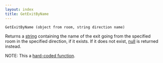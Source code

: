 ```yaml
---
layout: index
title: GetExitByName
---
```


    GetExitByName (object from room, string direction name)

Returns a [string](../types/string.html) containing the name of the exit going from the specified room in the specified direction, if it exists. If it does not exist, [null](../types/null.html) is returned instead.

NOTE: This a [hard-coded function](hardcoded.html).
